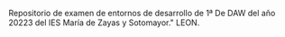 Repositorio de examen de entornos de desarrollo de 1ª De DAW del año 20223 del IES María de Zayas y Sotomayor." LEON.
